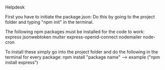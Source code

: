 Helpdesk

First you have to initiate the package.json:
Do this by going to the project folder and typing "npm init" in the terminal.

The following npm packages must be installed for the code to work:
express
jsonwebtoken
multer
express-openid-connect
nodemailer
node-cron

To install these simply go into the project folder and do the following in the terminal for every package:
npm install "package name" --> example ("npm install express")
